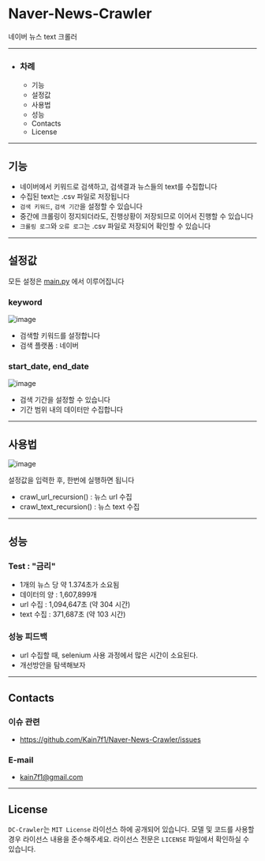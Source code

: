 # Naver-News-Crawler

네이버 뉴스 text 크롤러

---

* ### 차례
  * 기능
  * 설정값
  * 사용법
  * 성능
  * Contacts
  * License
   
---

## 기능

* 네이버에서 키워드로 검색하고, 검색결과 뉴스들의 text를 수집합니다
* 수집된 text는 .csv 파일로 저장됩니다
* `검색 키워드`, `검색 기간`을 설정할 수 있습니다
* 중간에 크롤링이 정지되더라도, 진행상황이 저장되므로 이어서 진행할 수 있습니다
* `크롤링 로그`와 `오류 로그`는 .csv 파일로 저장되어 확인할 수 있습니다

---

## 설정값
모든 설정은 [main.py](https://github.com/Kain7f1/Naver-News-Crawler/blob/main/main.py) 에서 이루어집니다

### keyword
![image](https://github.com/Kain7f1/Naver-News-Crawler/assets/141689851/189e43d3-07f3-492e-ae54-05ccc7399b5c)
* 검색할 키워드를 설정합니다
* 검색 플랫폼 : 네이버

### start_date, end_date
![image](https://github.com/Kain7f1/Naver-News-Crawler/assets/141689851/236763db-8abd-4cdb-b23a-e8f0f872aa17)
* 검색 기간을 설정할 수 있습니다
* 기간 범위 내의 데이터만 수집합니다

---

## 사용법
![image](https://github.com/Kain7f1/Naver-News-Crawler/assets/141689851/7188b756-d7a2-47e4-bc72-aec3cdd7a0a7)

설정값을 입력한 후, 한번에 실행하면 됩니다

* crawl_url_recursion() : 뉴스 url 수집
* crawl_text_recursion() : 뉴스 text 수집

---

## 성능

### Test : "금리"
- 1개의 뉴스 당 약 1.374초가 소요됨
- 데이터의 양 : 1,607,899개
- url 수집 : 1,094,647초 (약 304 시간)
- text 수집 : 371,687초 (약 103 시간)

### 성능 피드백
- url 수집할 때, selenium 사용 과정에서 많은 시간이 소요된다.
- 개선방안을 탐색해보자
  
---

## Contacts

### 이슈 관련
* https://github.com/Kain7f1/Naver-News-Crawler/issues

### E-mail
* kain7f1@gmail.com

---

## License

`DC-Crawler`는 `MIT License` 라이선스 하에 공개되어 있습니다. 모델 및 코드를 사용할 경우 라이선스 내용을 준수해주세요. 라이선스 전문은 `LICENSE` 파일에서 확인하실 수 있습니다.
